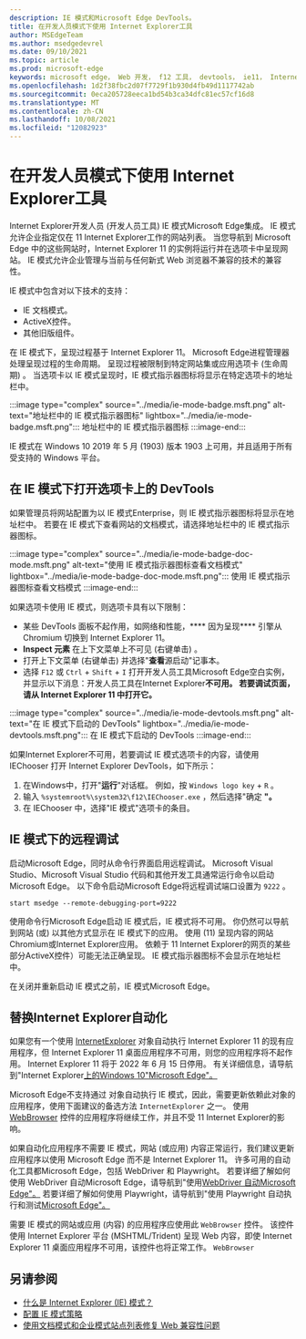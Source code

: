 ```yaml
---
description: IE 模式和Microsoft Edge DevTools。
title: 在开发人员模式下使用 Internet Explorer工具
author: MSEdgeTeam
ms.author: msedgedevrel
ms.date: 09/10/2021
ms.topic: article
ms.prod: microsoft-edge
keywords: microsoft edge， Web 开发， f12 工具， devtools， ie11， Internet Explorer 11， ie 模式
ms.openlocfilehash: 1d2f38fbc2d07f7729f1b930d4fb49d1117742ab
ms.sourcegitcommit: 0eca205728eeca1bd54b3ca34dfc81ec57cf16d8
ms.translationtype: MT
ms.contentlocale: zh-CN
ms.lasthandoff: 10/08/2021
ms.locfileid: "12082923"
---
```

# <a name="use-devtools-in-internet-explorer-mode"></a>在开发人员模式下使用 Internet Explorer工具

Internet Explorer开发人员 (开发人员工具) IE 模式Microsoft Edge集成。   IE 模式允许企业指定仅在 11 Internet Explorer工作的网站列表。  当您导航到 Microsoft Edge 中的这些网站时，Internet Explorer 11 的实例将运行并在选项卡中呈现网站。 IE 模式允许企业管理与当前与任何新式 Web 浏览器不兼容的技术的兼容性。

IE 模式中包含对以下技术的支持：

*   IE 文档模式。
*   ActiveX控件。
*   其他旧版组件。

在 IE 模式下，呈现过程基于 Internet Explorer 11。  Microsoft Edge进程管理器处理呈现过程的生命周期。  呈现过程被限制到特定网站集或应用选项卡 (生命周期) 。  当选项卡以 IE 模式呈现时，IE 模式指示器图标将显示在特定选项卡的地址栏中。

:::image type="complex" source="../media/ie-mode-badge.msft.png" alt-text="地址栏中的 IE 模式指示器图标" lightbox="../media/ie-mode-badge.msft.png":::
   地址栏中的 IE 模式指示器图标
:::image-end:::

IE 模式在 Windows 10 2019 年 5 月 (1903) 版本 1903 上可用，并且适用于所有受支持的 Windows 平台。


## <a name="open-devtools-on-a-tab-in-ie-mode"></a>在 IE 模式下打开选项卡上的 DevTools

如果管理员将网站配置为以 IE 模式Enterprise，则 IE 模式指示器图标将显示在地址栏中。  若要在 IE 模式下查看网站的文档模式，请选择地址栏中的 IE 模式指示器图标。

:::image type="complex" source="../media/ie-mode-badge-doc-mode.msft.png" alt-text="使用 IE 模式指示器图标查看文档模式" lightbox="../media/ie-mode-badge-doc-mode.msft.png":::
   使用 IE 模式指示器图标查看文档模式
:::image-end:::

如果选项卡使用 IE 模式，则选项卡具有以下限制：

*  某些 DevTools 面板不起作用，如网络和性能，**** 因为呈现**** 引擎从 Chromium 切换到 Internet Explorer 11。
*  **Inspect 元素** 在上下文菜单上不可见 (右键单击) 。
*  打开上下文菜单 (右键单击) 并选择"**查看**源启动"记事本。
*  选择 `F12` 或 `Ctrl` + `Shift` + `I` 打开开发人员工具Microsoft Edge空白实例，并显示以下消息：开发人员工具在Internet Explorer**不可用。 若要调试页面，请从 Internet Explorer 11 中打开它。**

:::image type="complex" source="../media/ie-mode-devtools.msft.png" alt-text="在 IE 模式下启动的 DevTools" lightbox="../media/ie-mode-devtools.msft.png":::
   在 IE 模式下启动的 DevTools
:::image-end:::

如果Internet Explorer不可用，若要调试 IE 模式选项卡的内容，请使用 IEChooser 打开 Internet Explorer DevTools，如下所示：

1.  在Windows中，打开"**运行**"对话框。  例如，按 `Windows logo key`  +  `R` 。
1.  输入 `%systemroot%\system32\f12\IEChooser.exe` ，然后选择"确定 **"。**
1.  在 IEChooser 中，选择"IE 模式"选项卡的条目。


## <a name="remote-debugging-in-ie-mode"></a>IE 模式下的远程调试

启动Microsoft Edge，同时从命令行界面启用远程调试。  Microsoft Visual Studio、Microsoft Visual Studio 代码和其他开发工具通常运行命令以启动Microsoft Edge。  以下命令启动Microsoft Edge将远程调试端口设置为 `9222` 。

```shell
start msedge --remote-debugging-port=9222
```

使用命令行Microsoft Edge启动 IE 模式后，IE 模式将不可用。  你仍然可以导航到网站 (或) 以其他方式显示在 IE 模式下的应用。  使用 (11) 呈现内容的网站Chromium或Internet Explorer应用。  依赖于 11 Internet Explorer的网页的某些部分ActiveX控件）可能无法正确呈现。  IE 模式指示器图标不会显示在地址栏中。

在关闭并重新启动 IE 模式之前，IE 模式Microsoft Edge。


## <a name="replace-internet-explorer-automation"></a>替换Internet Explorer自动化

如果您有一个使用 [InternetExplorer][InternetExplorerObject] 对象自动执行 Internet Explorer 11 的现有应用程序，但 Internet Explorer 11 桌面应用程序不可用，则您的应用程序将不起作用。  Internet Explorer 11 将于 2022 年 6 月 15 日停用。  有关详细信息，请导航到"Internet Explorer[上的Windows 10"Microsoft Edge"。][BlogsWindowsExperienceFutureOfIEEdge]

Microsoft Edge不支持通过 对象自动执行 IE 模式，因此，需要更新依赖此对象的应用程序，使用下面建议的备选方法 `InternetExplorer` 之一。  使用 [WebBrowser][WebBrowserControl] 控件的应用程序将继续工作，并且不受 11 Internet Explorer的影响。

如果自动化应用程序不需要 IE 模式，网站 (或应用) 内容正常运行，我们建议更新应用程序以使用 Microsoft Edge 而不是 Internet Explorer 11。  许多可用的自动化工具都Microsoft Edge，包括 WebDriver 和 Playwright。  若要详细了解如何使用 WebDriver 自动Microsoft Edge，请导航到"使用[WebDriver 自动Microsoft Edge"。][WebDriverIndex]  若要详细了解如何使用 Playwright，请导航到"使用 Playwright 自动执行和测试[Microsoft Edge"。][PlaywrightIndex]

需要 IE 模式的网站或应用 (内容) 的应用程序应使用此 `WebBrowser` 控件。  该控件使用 Internet Explorer 平台 (MSHTML/Trident) 呈现 Web 内容，即使 Internet Explorer 11 桌面应用程序不可用，该控件也将正常工作。 `WebBrowser`


<!-- ====================================================================== -->
## <a name="see-also"></a>另请参阅

*  [什么是 Internet Explorer (IE) 模式？][EnterpriseWhatIsIEMode]
*  [配置 IE 模式策略][EnterpriseConfigureIEModePolicies]
*  [使用文档模式和企业模式站点列表修复 Web 兼容性问题][IEDocumentModes]


<!-- ====================================================================== -->
<!-- links -->
[PlaywrightIndex]: ../../playwright/index.md "使用 Playwright 自动执行和测试Microsoft Edge |Microsoft Edge开发人员文档"
[WebDriverIndex]: ../../webdriver-chromium/index.md "使用 WebDriver 自动Microsoft Edge |Microsoft Edge开发人员文档"
<!-- external links -->
[EnterpriseWhatIsIEMode]: /deployedge/edge-ie-mode "IE Internet Explorer (模式) 是什么？|Microsoft Edge Enterprise文档"
[EnterpriseConfigureIEModePolicies]: /deployedge/edge-ie-mode-policies "配置 IE 模式策略|Microsoft Edge Enterprise文档"
[IEDocumentModes]: /internet-explorer/ie11-deploy-guide/fix-compat-issues-with-doc-modes-and-enterprise-mode-site-list "使用文档模式和模式站点列表Enterprise修复 Web 兼容性|Internet Explorer文档"

[BlogsWindowsExperienceFutureOfIEEdge]: https://blogs.windows.com/windowsexperience/2021/05/19/the-future-of-internet-explorer-on-windows-10-is-in-microsoft-edge/ "Internet Explorer Windows 10的未来Microsoft Edge |Windows体验博客"

[PreviousVersionsWindowsInternetExplorerDeveloperSamplesbg182326]: /previous-versions/windows/internet-explorer/ie-developer/samples/bg182326(v%3dvs.85) "使用 F12 开发人员工具|已存档Microsoft Edge开发人员文档"

[InternetExplorerObject]: /previous-versions/windows/internet-explorer/ie-developer/platform-apis/aa752084(v=vs.85) "InternetExplorer 对象 (Windows) |已存档Microsoft Edge开发人员文档"
[WebBrowserControl]: /previous-versions/windows/internet-explorer/ie-developer/platform-apis/aa752040(v=vs.85) "WebBrowser 控件 (Internet Explorer) |已存档Microsoft Edge开发人员文档"
